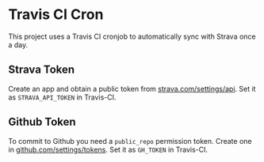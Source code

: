 # Travis CI Cron

This project uses a Travis CI cronjob to automatically sync with Strava once a day.

## Strava Token

Create an app and obtain a public token from [strava.com/settings/api](https://www.strava.com/settings/api). Set it as `STRAVA_API_TOKEN` in Travis-CI.

## Github Token

To commit to Github you need a `public_repo` permission token. Create one in [github.com/settings/tokens](https://github.com/settings/tokens). Set it as `GH_TOKEN` in Travis-CI.
